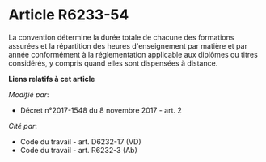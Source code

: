 # Article R6233-54

La convention détermine la durée totale de chacune des formations assurées et la répartition des heures d'enseignement par
matière et par année conformément à la réglementation applicable aux diplômes ou titres considérés, y compris quand elles
sont dispensées à distance.

**Liens relatifs à cet article**

_Modifié par_:

  - Décret n°2017-1548 du 8 novembre 2017 - art. 2

_Cité par_:

  - Code du travail - art. D6232-17 (VD)
  - Code du travail - art. R6232-3 (Ab)
